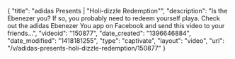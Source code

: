 {
    "title": "adidas Presents | \"Holi-dizzle Redemption\"",
    "description": "Is the Ebenezer you? If so, you probably need to redeem yourself playa. Check out the adidas Ebenezer You app on Facebook and send this video to your friends...",
    "videoid": "150877",
    "date_created": "1396646884",
    "date_modified": "1418181255",
    "type": "captivate",
    "layout": "video",
    "url": "\/v\/adidas-presents-holi-dizzle-redemption\/150877"
}